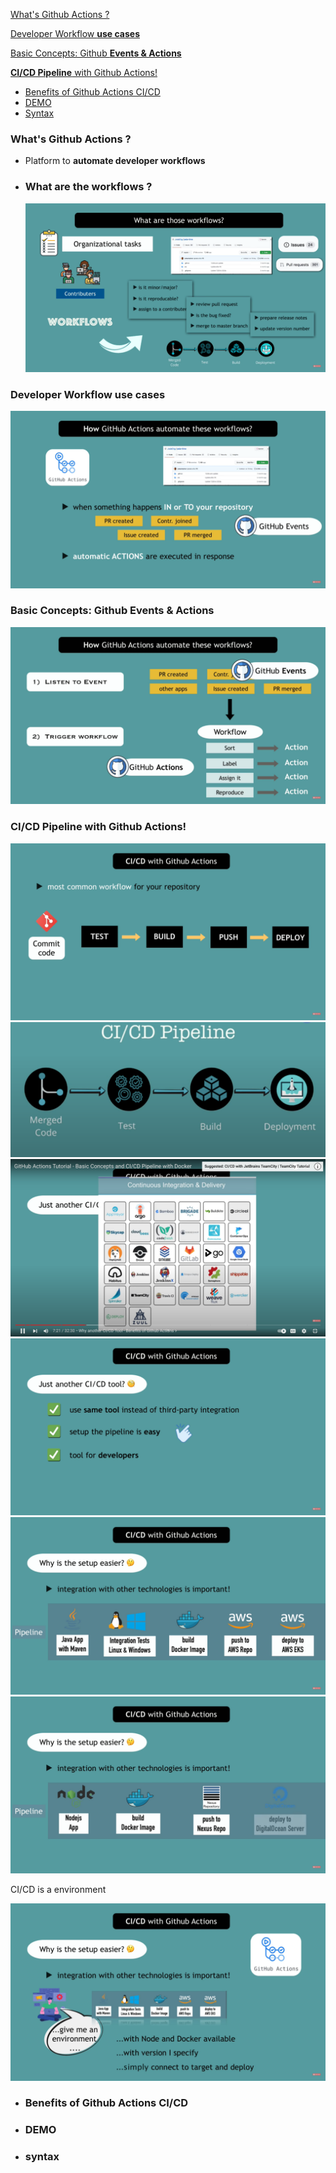 [What's Github Actions ?](#whats-github-actions)

[Developer Workflow **use cases**](#developer-workflow-use-cases)

[Basic Concepts: Github **Events & Actions**](#basic-concepts-github-events--actions)

[**CI/CD Pipeline** with Github Actions!](#cicd-pipeline-with-github-actions)

- [Benefits of Github Actions CI/CD](#benefits-of-github-actions-cicd)
- [DEMO](#demo)
- [Syntax](#syntax)

### What's Github Actions ?

- Platform to **automate developer workflows**

- ### What are the workflows ?

    <img src='./img/flow.png'/>

### Developer Workflow **use cases**

   <img src='./img/flow1.png'/>

### Basic Concepts: Github **Events & Actions**

  <img src='./img/flow2.png'/>

### **CI/CD Pipeline** with Github Actions!

  <img src='./img/flow3.png'/>

  <img src='./img/cicd.png'/>

  <img src='./img/tool.png'/>
  
  <img src='./img/tool1.png'/>

  <img src='./img/tool2.png'/>

  <img src='./img/tool3.png'/>

CI/CD is a environment

  <img src='./img/tool4.png'/>

- ### Benefits of Github Actions CI/CD
- ### DEMO
- ### syntax
